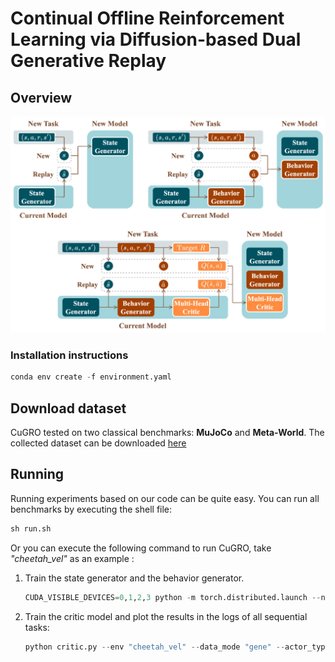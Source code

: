 # Continual Offline Reinforcement Learning via  Diffusion-based Dual Generative Replay

## **Overview**

![overview](overview.jpg)

### **Installation instructions**

```python
conda env create -f environment.yaml
```

## Download dataset

CuGRO tested on two classical benchmarks: **MuJoCo** and **Meta-World**. The collected dataset can be downloaded [here]( https://drive.google.com/drive/folders/1i9wOBM9zRirWbJ4tIKBqXsIH6fqsWac5?usp=drive_link)

## Running

Running experiments based on our code can be quite easy. You can run all benchmarks by executing the shell file:

```python
sh run.sh
```

Or you can execute the following command to run CuGRO, take *"cheetah_vel"* as an example :

1. Train the state generator and the behavior generator.

   ```python
   CUDA_VISIBLE_DEVICES=0,1,2,3 python -m torch.distributed.launch --nproc_per_node=4  main-gene.py --env "cheetah_vel" --data_mode "gene" --actor_type "large" --diffusion_steps 100
   ```

2. Train the critic model and plot the results in the logs of all sequential tasks:

   ```python
   python critic.py --env "cheetah_vel" --data_mode "gene" --actor_type "large" --diffusion_steps 100 --gpu 0

   ```



